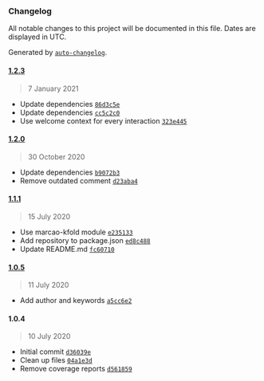 ### Changelog

All notable changes to this project will be documented in this file. Dates are displayed in UTC.

Generated by [`auto-changelog`](https://github.com/CookPete/auto-changelog).

#### [1.2.3](https://github.com/MarcoABCardoso/marcao-wa-experiment/compare/1.2.0...1.2.3)

> 7 January 2021

- Update dependencies [`86d3c5e`](https://github.com/MarcoABCardoso/marcao-wa-experiment/commit/86d3c5eaee2d99f150ca9f1e291e5b696dfb6d5f)
- Update dependencies [`cc5c2c0`](https://github.com/MarcoABCardoso/marcao-wa-experiment/commit/cc5c2c02a3dfbd75978b4f7cd83d958eee00362a)
- Use welcome context for every interaction [`323e445`](https://github.com/MarcoABCardoso/marcao-wa-experiment/commit/323e445c6456ece61b84c4983e9ce758b973f45b)

#### [1.2.0](https://github.com/MarcoABCardoso/marcao-wa-experiment/compare/1.1.1...1.2.0)

> 30 October 2020

- Update dependencies [`b9072b3`](https://github.com/MarcoABCardoso/marcao-wa-experiment/commit/b9072b32c92866f3cc2b68903342e86316dd16f0)
- Remove outdated comment [`d23aba4`](https://github.com/MarcoABCardoso/marcao-wa-experiment/commit/d23aba4d8726783ad092ad8d685120b36fe87266)

#### [1.1.1](https://github.com/MarcoABCardoso/marcao-wa-experiment/compare/1.0.5...1.1.1)

> 15 July 2020

- Use marcao-kfold module [`e235133`](https://github.com/MarcoABCardoso/marcao-wa-experiment/commit/e235133d59cfb81001e0a6fc61652eeb8eaba794)
- Add repository to package.json [`ed8c488`](https://github.com/MarcoABCardoso/marcao-wa-experiment/commit/ed8c488c66146d4a8cdd3b9cfe7c7bad57698aa5)
- Update README.md [`fc60710`](https://github.com/MarcoABCardoso/marcao-wa-experiment/commit/fc60710dcde22d3b0b338d1aa401a7a9a1a9f4e0)

#### [1.0.5](https://github.com/MarcoABCardoso/marcao-wa-experiment/compare/1.0.4...1.0.5)

> 11 July 2020

- Add author and keywords [`a5cc6e2`](https://github.com/MarcoABCardoso/marcao-wa-experiment/commit/a5cc6e2a7000d02bcca6e4f3d68ed5afc65a5346)

#### 1.0.4

> 10 July 2020

- Initial commit [`d36039e`](https://github.com/MarcoABCardoso/marcao-wa-experiment/commit/d36039e79ba357acba175514fb04ea4f3ecd2076)
- Clean up files [`04a1e3d`](https://github.com/MarcoABCardoso/marcao-wa-experiment/commit/04a1e3d32bcf7137c0254d06ebecd660a08526e5)
- Remove coverage reports [`d561859`](https://github.com/MarcoABCardoso/marcao-wa-experiment/commit/d5618598aa23ad2bcc03abaa1a3a83951e16d0dc)
